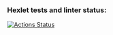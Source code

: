 ### Hexlet tests and linter status:
[![Actions Status](https://github.com/prozet-x/java-project-61/workflows/hexlet-check/badge.svg)](https://github.com/prozet-x/java-project-61/actions)